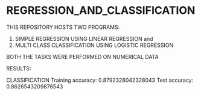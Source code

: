# REGRESSION_AND_CLASSIFICATION

THIS REPOSITORY HOSTS TWO PROGRAMS:
1. SIMPLE REGRESSION USING LINEAR REGRESSION and
2. MULTI CLASS CLASSIFICATION USING LOGISTIC REGRESSION

BOTH THE TASKS WERE PERFORMED ON NUMERICAL DATA

RESULTS:

CLASSIFICATION
Training accuracy: 0.8792328042328043
Test accuracy: 0.8626543209876543


